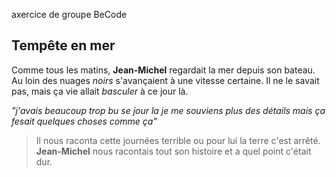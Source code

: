 axercice de groupe BeCode
## Tempête en mer
Comme tous les matins, **Jean-Michel** regardait la mer depuis son bateau.
Au loin des nuages *noirs* s'avançaient à une vitesse certaine.
Il ne le savait pas, mais ça vie allait *basculer* à ce jour là.


*"j'avais beaucoup trop bu se jour la je me souviens plus des détails mais ça fesait quelques choses comme ça"*
>Il nous raconta cette journées terrible ou pour lui la terre c'est arrêté.
**Jean-Michel** nous racontais tout son histoire et a quel point c'était dur.



